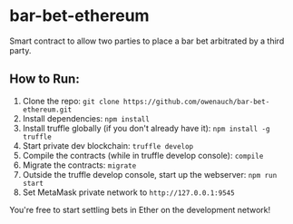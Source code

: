 # bar-bet-ethereum
Smart contract to allow two parties to place a bar bet arbitrated by a third party.

## How to Run:
1) Clone the repo: `git clone https://github.com/owenauch/bar-bet-ethereum.git`
2) Install dependencies: `npm install`
3) Install truffle globally (if you don't already have it): `npm install -g truffle`
4) Start private dev blockchain: `truffle develop`
5) Compile the contracts (while in truffle develop console): `compile`
6) Migrate the contracts: `migrate`
7) Outside the truffle develop console, start up the webserver: `npm run start`
8) Set MetaMask private network to `http://127.0.0.1:9545`

You're free to start settling bets in Ether on the development network!
